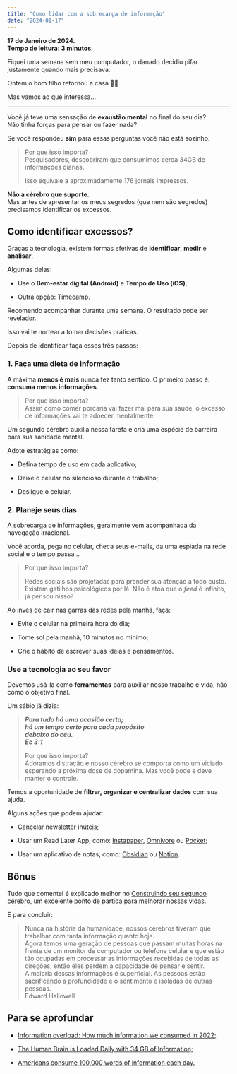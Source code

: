 ```yaml
---
title: "Como lidar com a sobrecarga de informação"
date: "2024-01-17"
---
```


**17 de Janeiro de 2024.**  
**Tempo de leitura: 3 minutos.**

Fiquei uma semana sem meu computador, o danado decidiu pifar justamente quando mais precisava.

Ontem o bom filho retornou a casa 🐱‍🏍

Mas vamos ao que interessa...

* * *

Você já teve uma sensação de **exaustão mental** no final do seu dia?  
Não tinha forças para pensar ou fazer nada?

Se você respondeu **sim** para essas perguntas você não está sozinho.

> Por que isso importa?  
> Pesquisadores, descobriram que consumimos cerca 34GB de informações diárias.
> 
> Isso equivale a aproximadamente 176 jornais impressos.

**Não a cérebro que suporte.**  
Mas antes de apresentar os meus segredos (que nem são segredos) precisamos identificar os excessos.

## Como identificar excessos?

Graças a tecnologia, existem formas efetivas de **identificar**, **medir** e **analisar**.

Algumas delas:

- Use o **Bem-estar digital (Android)** e **Tempo de Uso (iOS)**;

- Outra opção: [Timecamp](https://www.timecamp.com/br/).

Recomendo acompanhar durante uma semana. O resultado pode ser revelador.

Isso vai te nortear a tomar decisões práticas.

Depois de identificar faça esses três passos:

### 1\. Faça uma dieta de informação

A máxima **menos é mais** nunca fez tanto sentido. O primeiro passo é: **consuma menos informações**.

> Por que isso importa?  
> Assim como comer porcaria vai fazer mal para sua saúde, o excesso de informações vai te adoecer mentalmente.

Um segundo cérebro auxilia nessa tarefa e cria uma espécie de barreira para sua sanidade mental.

Adote estratégias como:

- Defina tempo de uso em cada aplicativo;

- Deixe o celular no silencioso durante o trabalho;

- Desligue o celular.

### 2\. Planeje seus dias

A sobrecarga de informações, geralmente vem acompanhada da navegação irracional.

Você acorda, pega no celular, checa seus e-mails, da uma espiada na rede social e o tempo passa...

> Por que isso importa?
> 
> Redes sociais são projetadas para prender sua atenção a todo custo. Existem gatilhos psicológicos por lá. Não é atoa que o _feed_ é infinito, já pensou nisso?

Ao invés de cair nas garras das redes pela manhã, faça:

- Evite o celular na primeira hora do dia;

- Tome sol pela manhã, 10 minutos no mínimo;

- Crie o hábito de escrever suas ideias e pensamentos.

### Use a tecnologia ao seu favor

Devemos usá-la como **ferramentas** para auxiliar nosso trabalho e vida, não como o objetivo final.

Um sábio já dizia:

> _**Para tudo há uma ocasião certa;**_  
> _**há um tempo certo para cada propósito**_  
> _**debaixo do céu.**_  
> _**Ec 3:1**_
> 
> Por que isso importa?  
> Adoramos distração e nosso cérebro se comporta como um viciado esperando a próxima dose de dopamina. Mas você pode e deve manter o controle.

Temos a oportunidade de **filtrar, organizar e centralizar dados** com sua ajuda.

Alguns ações que podem ajudar:

- Cancelar newsletter inúteis;

- Usar um Read Later App, como: [Instapaper](https://www.instapaper.com/), [Omnivore](https://omnivore.app/) ou [Pocket](https://getpocket.com/pt/);

- Usar um aplicativo de notas, como: [Obsidian](https://obsidian.md/) ou [Notion](https://www.notion.so/).

## Bônus

Tudo que comentei é explicado melhor no [Construindo seu segundo cérebro](https://amzn.to/44NKICS), um excelente ponto de partida para melhorar nossas vidas.

E para concluir:

> Nunca na história da humanidade, nossos cérebros tiveram que trabalhar com tanta informação quanto hoje.  
> Agora temos uma geração de pessoas que passam muitas horas na frente de um monitor de computador ou telefone celular e que estão tão ocupadas em processar as informações recebidas de todas as direções, então eles perdem a capacidade de pensar e sentir.  
> A maioria dessas informações é superficial. As pessoas estão sacrificando a profundidade e o sentimento e isoladas de outras pessoas.  
> Edward Hallowell

## Para se aprofundar

- [Information overload: How much information we consumed in 2022;](https://heyday.xyz/blog/information-overload/)

- [The Human Brain is Loaded Daily with 34 GB of Information;](https://www.tech21century.com/the-human-brain-is-loaded-daily-with-34-gb-of-information/)

- [Americans consume 100,000 words of information each day.](https://ijoc.org/index.php/ijoc/article/viewFile/1566/743)
